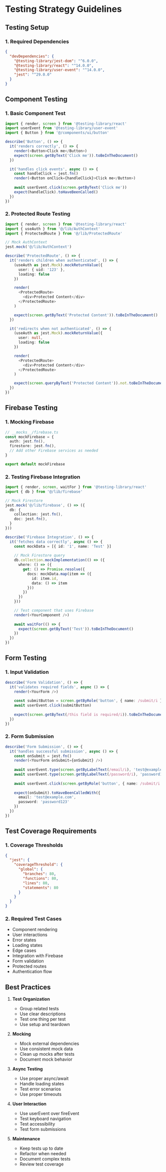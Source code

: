 # Testing Strategy Guidelines

## Testing Setup

### 1. Required Dependencies
```json
{
  "devDependencies": {
    "@testing-library/jest-dom": "^6.0.0",
    "@testing-library/react": "^14.0.0",
    "@testing-library/user-event": "^14.0.0",
    "jest": "^29.0.0"
  }
}
```

## Component Testing

### 1. Basic Component Test
```typescript
import { render, screen } from '@testing-library/react'
import userEvent from '@testing-library/user-event'
import { Button } from '@/components/ui/button'

describe('Button', () => {
  it('renders correctly', () => {
    render(<Button>Click me</Button>)
    expect(screen.getByText('Click me')).toBeInTheDocument()
  })

  it('handles click events', async () => {
    const handleClick = jest.fn()
    render(<Button onClick={handleClick}>Click me</Button>)
    
    await userEvent.click(screen.getByText('Click me'))
    expect(handleClick).toHaveBeenCalled()
  })
})
```

### 2. Protected Route Testing
```typescript
import { render, screen } from '@testing-library/react'
import { useAuth } from '@/lib/AuthContext'
import { ProtectedRoute } from '@/lib/ProtectedRoute'

// Mock AuthContext
jest.mock('@/lib/AuthContext')

describe('ProtectedRoute', () => {
  it('renders children when authenticated', () => {
    (useAuth as jest.Mock).mockReturnValue({ 
      user: { uid: '123' }, 
      loading: false 
    })

    render(
      <ProtectedRoute>
        <div>Protected Content</div>
      </ProtectedRoute>
    )

    expect(screen.getByText('Protected Content')).toBeInTheDocument()
  })

  it('redirects when not authenticated', () => {
    (useAuth as jest.Mock).mockReturnValue({ 
      user: null, 
      loading: false 
    })

    render(
      <ProtectedRoute>
        <div>Protected Content</div>
      </ProtectedRoute>
    )

    expect(screen.queryByText('Protected Content')).not.toBeInTheDocument()
  })
})
```

## Firebase Testing

### 1. Mocking Firebase
```typescript
// __mocks__/firebase.ts
const mockFirebase = {
  auth: jest.fn(),
  firestore: jest.fn(),
  // Add other Firebase services as needed
}

export default mockFirebase
```

### 2. Testing Firebase Integration
```typescript
import { render, screen, waitFor } from '@testing-library/react'
import { db } from '@/lib/firebase'

// Mock Firestore
jest.mock('@/lib/firebase', () => ({
  db: {
    collection: jest.fn(),
    doc: jest.fn(),
  }
}))

describe('Firebase Integration', () => {
  it('fetches data correctly', async () => {
    const mockData = [{ id: '1', name: 'Test' }]
    
    // Mock Firestore query
    db.collection.mockImplementation(() => ({
      where: () => ({
        get: () => Promise.resolve({
          docs: mockData.map(item => ({
            id: item.id,
            data: () => item
          }))
        })
      })
    }))

    // Test component that uses Firebase
    render(<YourComponent />)
    
    await waitFor(() => {
      expect(screen.getByText('Test')).toBeInTheDocument()
    })
  })
})
```

## Form Testing

### 1. Input Validation
```typescript
describe('Form Validation', () => {
  it('validates required fields', async () => {
    render(<YourForm />)
    
    const submitButton = screen.getByRole('button', { name: /submit/i })
    await userEvent.click(submitButton)
    
    expect(screen.getByText(/this field is required/i)).toBeInTheDocument()
  })
})
```

### 2. Form Submission
```typescript
describe('Form Submission', () => {
  it('handles successful submission', async () => {
    const onSubmit = jest.fn()
    render(<YourForm onSubmit={onSubmit} />)
    
    await userEvent.type(screen.getByLabelText(/email/i), 'test@example.com')
    await userEvent.type(screen.getByLabelText(/password/i), 'password123')
    
    await userEvent.click(screen.getByRole('button', { name: /submit/i }))
    
    expect(onSubmit).toHaveBeenCalledWith({
      email: 'test@example.com',
      password: 'password123'
    })
  })
})
```

## Test Coverage Requirements

### 1. Coverage Thresholds
```json
{
  "jest": {
    "coverageThreshold": {
      "global": {
        "branches": 80,
        "functions": 80,
        "lines": 80,
        "statements": 80
      }
    }
  }
}
```

### 2. Required Test Cases
- Component rendering
- User interactions
- Error states
- Loading states
- Edge cases
- Integration with Firebase
- Form validation
- Protected routes
- Authentication flow

## Best Practices

1. **Test Organization**
   - Group related tests
   - Use clear descriptions
   - Test one thing per test
   - Use setup and teardown

2. **Mocking**
   - Mock external dependencies
   - Use consistent mock data
   - Clean up mocks after tests
   - Document mock behavior

3. **Async Testing**
   - Use proper async/await
   - Handle loading states
   - Test error scenarios
   - Use proper timeouts

4. **User Interaction**
   - Use userEvent over fireEvent
   - Test keyboard navigation
   - Test accessibility
   - Test form submissions

5. **Maintenance**
   - Keep tests up to date
   - Refactor when needed
   - Document complex tests
   - Review test coverage
